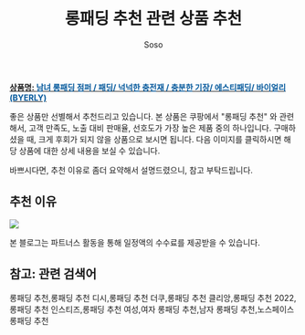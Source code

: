 ﻿---
layout: post
title:  "롱패딩 추천 관련 상품 추천"
author: Soso
categories: [ 디저털/가전 ]
tags: [롱패딩 추천,롱패딩 추천 디시,롱패딩 추천 더쿠,롱패딩 추천 클리앙,롱패딩 추천 2022,롱패딩 추천 인스티즈,롱패딩 추천 여성,여자 롱패딩 추천,남자 롱패딩 추천,노스페이스 롱패딩 추천]
image: https://ads-partners.coupang.com/image1/7_0VD5t-RPe7c26T7wsCrjEPwJXTxyW8LGzq4MXMU61K8cUsOxymYtK5mH-APyhjSqP89e5OcsvYkdwdmlXQvztdVf4wyI_iNx_BeHZGNJL3L4t_yP7ELz3OSrKwoB9hZsBHRN0LDHoisKKgJN1ZNvVmanaXc5rxz9Bk-hsQBjqUHWwTMsH2p8o743KthjvvgNA9JCrI7PJ_ifXV49kfHnuQbTZJAQtw4jlxeCD5jkP-FjQ8QVy9aCIsA3c-Yca1Pw2cU5MmChcPj-4BZLVZdRryCaSk9WgwUbt35qJSPGw= 
description: "쿠팡에서 롱패딩 추천 관련 상품으로 가장 고객 선호도가 높은 제품 중 하나입니다."
---

<a href="https://link.coupang.com/re/AFFSDP?lptag=AF5673682&pageKey=6944747380&itemId=16852678776&vendorItemId=84033776716&traceid=V0-153-54bbba33bd263672&requestid=20231116174308335272393240&token=31850C%7CMIXED"><b>상품명: <font color='#01579B'>남녀 롱패딩 점퍼 / 패딩/ 넉넉한 충전재 / 충분한 기장/ 에스티패딩/ 바이얼리(BYERLY)</font></b></a>

좋은 상품만 선별해서 추천드리고 있습니다.
본 상품은 쿠팡에서 "롱패딩 추천" 와 관련해서, 고객 만족도, 노출 대비 판매율, 선호도가 가장 높은 제품 중의 하나입니다.
구매하셨을 때, 크게 후회가 되지 않을 상품으로 보시면 됩니다. 
다음 이미지를 클릭하시면 해당 상품에 대한 상세 내용을 보실 수 있습니다.

바쁘시다면, 추천 이유로 좀더 요약해서 설명드렸으니, 참고 부탁드립니다.

## 추천 이유 

<a href="https://link.coupang.com/re/AFFSDP?lptag=AF5673682&pageKey=6944747380&itemId=16852678776&vendorItemId=84033776716&traceid=V0-153-54bbba33bd263672&requestid=20231116174308335272393240&token=31850C%7CMIXED"><img src="https://thumbnail6.coupangcdn.com/thumbnails/remote/q89/image/vendor_inventory/2b52/051e9d99987e011ee0aa1e168249dd3b84af11d6d09a50dfcb538679a1a5.jpg"></a> 

본 블로그는 파트너스 활동을 통해 일정액의 수수료를 제공받을 수 있습니다.

## 참고: 관련 검색어    
롱패딩 추천,롱패딩 추천 디시,롱패딩 추천 더쿠,롱패딩 추천 클리앙,롱패딩 추천 2022,롱패딩 추천 인스티즈,롱패딩 추천 여성,여자 롱패딩 추천,남자 롱패딩 추천,노스페이스 롱패딩 추천